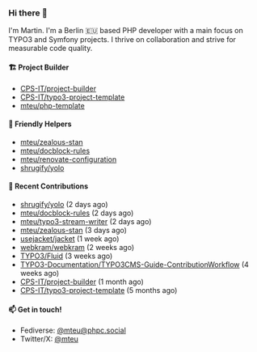 ### Hi there 👋

I'm Martin. I'm a Berlin 🇪🇺 based PHP developer with a main focus on TYPO3 and Symfony projects. I thrive on
collaboration and strive for measurable code quality.

#### 🏗️ Project Builder

- [CPS-IT/project-builder](https://github.com/CPS-IT/project-builder)
- [CPS-IT/typo3-project-template](https://github.com/CPS-IT/typo3-project-template)
- [mteu/php-template](https://github.com/mteu/php-template)

#### 🚜 Friendly Helpers

- [mteu/zealous-stan](https://github.com/mteu/zealous-stan)
- [mteu/docblock-rules](https://github.com/mteu/docblock-rules)
- [mteu/renovate-configuration](https://github.com/mteu/renovate-configuration)
- [shrugify/yolo](https://github.com/shrugify/yolo)

#### 👷 Recent Contributions


- [shrugify/yolo](https://github.com/shrugify/yolo) (2 days ago)
- [mteu/docblock-rules](https://github.com/mteu/docblock-rules) (2 days ago)
- [mteu/typo3-stream-writer](https://github.com/mteu/typo3-stream-writer) (2 days ago)
- [mteu/zealous-stan](https://github.com/mteu/zealous-stan) (3 days ago)
- [usejacket/jacket](https://github.com/usejacket/jacket) (1 week ago)
- [webkram/webkram](https://github.com/webkram/webkram) (2 weeks ago)
- [TYPO3/Fluid](https://github.com/TYPO3/Fluid) (3 weeks ago)
- [TYPO3-Documentation/TYPO3CMS-Guide-ContributionWorkflow](https://github.com/TYPO3-Documentation/TYPO3CMS-Guide-ContributionWorkflow) (4 weeks ago)
- [CPS-IT/project-builder](https://github.com/CPS-IT/project-builder) (1 month ago)
- [CPS-IT/typo3-project-template](https://github.com/CPS-IT/typo3-project-template) (5 months ago)

#### 📫 Get in touch!

- Fediverse: [@mteu@phpc.social](https://phpc.social/@mteu)
- Twitter/X: [@mteu](https://x.com/mteu)
